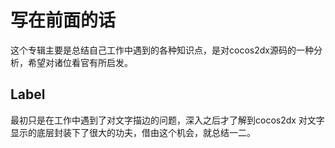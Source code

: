# 写在前面的话

这个专辑主要是总结自己工作中遇到的各种知识点，是对cocos2dx源码的一种分析，希望对诸位看官有所启发。

## Label

最初只是在工作中遇到了对文字描边的问题，深入之后才了解到cocos2dx 对文字显示的底层封装下了很大的功夫，借由这个机会，就总结一二。















